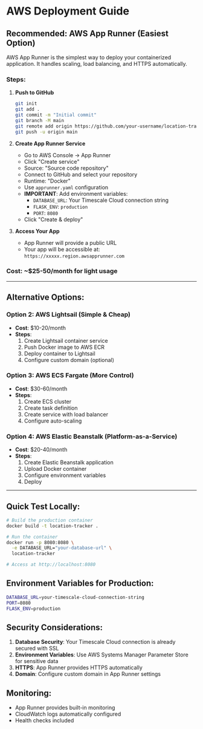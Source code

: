 # AWS Deployment Guide

## Recommended: AWS App Runner (Easiest Option)

AWS App Runner is the simplest way to deploy your containerized application. It handles scaling, load balancing, and HTTPS automatically.

### Steps:

1. **Push to GitHub**
   ```bash
   git init
   git add .
   git commit -m "Initial commit"
   git branch -M main
   git remote add origin https://github.com/your-username/location-tracker.git
   git push -u origin main
   ```

2. **Create App Runner Service**
   - Go to AWS Console → App Runner
   - Click "Create service"
   - Source: "Source code repository"
   - Connect to GitHub and select your repository
   - Runtime: "Docker"
   - Use `apprunner.yaml` configuration
   - **IMPORTANT**: Add environment variables:
     - `DATABASE_URL`: Your Timescale Cloud connection string
     - `FLASK_ENV`: `production`
     - `PORT`: `8080`
   - Click "Create & deploy"

3. **Access Your App**
   - App Runner will provide a public URL
   - Your app will be accessible at: `https://xxxxx.region.awsapprunner.com`

### Cost: ~$25-50/month for light usage

---

## Alternative Options:

### Option 2: AWS Lightsail (Simple & Cheap)
- **Cost**: $10-20/month
- **Steps**:
  1. Create Lightsail container service
  2. Push Docker image to AWS ECR
  3. Deploy container to Lightsail
  4. Configure custom domain (optional)

### Option 3: AWS ECS Fargate (More Control)
- **Cost**: $30-60/month
- **Steps**:
  1. Create ECS cluster
  2. Create task definition
  3. Create service with load balancer
  4. Configure auto-scaling

### Option 4: AWS Elastic Beanstalk (Platform-as-a-Service)
- **Cost**: $20-40/month
- **Steps**:
  1. Create Elastic Beanstalk application
  2. Upload Docker container
  3. Configure environment variables
  4. Deploy

---

## Quick Test Locally:

```bash
# Build the production container
docker build -t location-tracker .

# Run the container
docker run -p 8080:8080 \
  -e DATABASE_URL="your-database-url" \
  location-tracker

# Access at http://localhost:8080
```

## Environment Variables for Production:

```bash
DATABASE_URL=your-timescale-cloud-connection-string
PORT=8080
FLASK_ENV=production
```

## Security Considerations:

1. **Database Security**: Your Timescale Cloud connection is already secured with SSL
2. **Environment Variables**: Use AWS Systems Manager Parameter Store for sensitive data
3. **HTTPS**: App Runner provides HTTPS automatically
4. **Domain**: Configure custom domain in App Runner settings

## Monitoring:

- App Runner provides built-in monitoring
- CloudWatch logs automatically configured
- Health checks included
